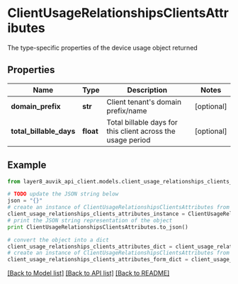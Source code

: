 # ClientUsageRelationshipsClientsAttributes

The type-specific properties of the device usage object returned

## Properties
Name | Type | Description | Notes
------------ | ------------- | ------------- | -------------
**domain_prefix** | **str** | Client tenant&#39;s domain prefix/name | [optional] 
**total_billable_days** | **float** | Total billable days for this client across the usage period | [optional] 

## Example

```python
from layer8_auvik_api_client.models.client_usage_relationships_clients_attributes import ClientUsageRelationshipsClientsAttributes

# TODO update the JSON string below
json = "{}"
# create an instance of ClientUsageRelationshipsClientsAttributes from a JSON string
client_usage_relationships_clients_attributes_instance = ClientUsageRelationshipsClientsAttributes.from_json(json)
# print the JSON string representation of the object
print ClientUsageRelationshipsClientsAttributes.to_json()

# convert the object into a dict
client_usage_relationships_clients_attributes_dict = client_usage_relationships_clients_attributes_instance.to_dict()
# create an instance of ClientUsageRelationshipsClientsAttributes from a dict
client_usage_relationships_clients_attributes_form_dict = client_usage_relationships_clients_attributes.from_dict(client_usage_relationships_clients_attributes_dict)
```
[[Back to Model list]](../README.md#documentation-for-models) [[Back to API list]](../README.md#documentation-for-api-endpoints) [[Back to README]](../README.md)


